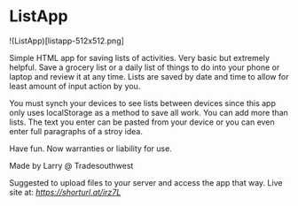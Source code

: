 # ListApp

!(ListApp)[listapp-512x512.png]

Simple HTML app for saving lists of activities. Very basic but extremely helpful. Save a grocery list or a daily list of things to do into your phone or laptop and review it at any time. Lists are saved by date and time to allow for least amount of input action by you.

You must synch your devices to see lists between devices since this app only uses localStorage as a method to save all work. You can add more than lists. The text you enter can be pasted from your device or you can even enter full paragraphs of a stroy idea.

Have fun. Now warranties or liability for use. 

Made by Larry @ Tradesouthwest

Suggested to upload files to your server and access the app that way.
Live site at: _https://shorturl.at/irz7L_
